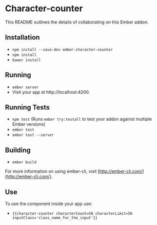 
# Character-counter

This README outlines the details of collaborating on this Ember addon.

## Installation

* `npm install --save-dev ember-character-counter`
* `npm install`
* `bower install`

## Running

* `ember server`
* Visit your app at http://localhost:4200.

## Running Tests

* `npm test` (Runs `ember try:testall` to test your addon against multiple Ember versions)
* `ember test`
* `ember test --server`

## Building

* `ember build`

For more information on using ember-cli, visit [http://ember-cli.com/](http://ember-cli.com/).

## Use

To use the component inside your app use:

* `{{character-counter characterCount=50 characterLimit=50 inputClass='class_name_for_the_input'}}`

